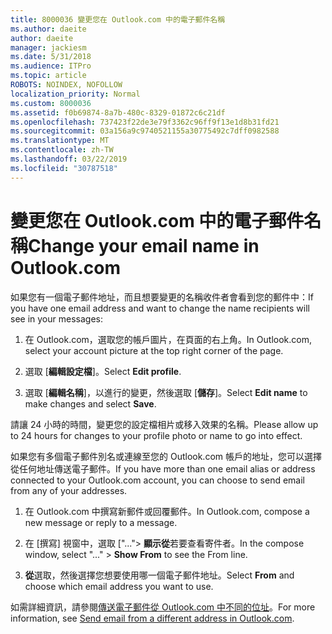 ```yaml
---
title: 8000036 變更您在 Outlook.com 中的電子郵件名稱
ms.author: daeite
author: daeite
manager: jackiesm
ms.date: 5/31/2018
ms.audience: ITPro
ms.topic: article
ROBOTS: NOINDEX, NOFOLLOW
localization_priority: Normal
ms.custom: 8000036
ms.assetid: f0b69874-8a7b-480c-8329-01872c6c21df
ms.openlocfilehash: 737423f22de3e79f3362c96ff9f13e1d8b31fd21
ms.sourcegitcommit: 03a156a9c9740521155a30775492c7dff0982588
ms.translationtype: MT
ms.contentlocale: zh-TW
ms.lasthandoff: 03/22/2019
ms.locfileid: "30787518"
---
```

# <a name="change-your-email-name-in-outlookcom"></a><span data-ttu-id="0796c-102">變更您在 Outlook.com 中的電子郵件名稱</span><span class="sxs-lookup"><span data-stu-id="0796c-102">Change your email name in Outlook.com</span></span>

<span data-ttu-id="0796c-103">如果您有一個電子郵件地址，而且想要變更的名稱收件者會看到您的郵件中：</span><span class="sxs-lookup"><span data-stu-id="0796c-103">If you have one email address and want to change the name recipients will see in your messages:</span></span>
  
1. <span data-ttu-id="0796c-104">在 Outlook.com，選取您的帳戶圖片，在頁面的右上角。</span><span class="sxs-lookup"><span data-stu-id="0796c-104">In Outlook.com, select your account picture at the top right corner of the page.</span></span>
    
2. <span data-ttu-id="0796c-105">選取 [**編輯設定檔**]。</span><span class="sxs-lookup"><span data-stu-id="0796c-105">Select **Edit profile**.</span></span> 
    
3. <span data-ttu-id="0796c-106">選取 [**編輯名稱**]，以進行的變更，然後選取 [**儲存**]。</span><span class="sxs-lookup"><span data-stu-id="0796c-106">Select **Edit name** to make changes and select **Save**.</span></span> 
    
<span data-ttu-id="0796c-107">請讓 24 小時的時間，變更您的設定檔相片或移入效果的名稱。</span><span class="sxs-lookup"><span data-stu-id="0796c-107">Please allow up to 24 hours for changes to your profile photo or name to go into effect.</span></span>
  
<span data-ttu-id="0796c-108">如果您有多個電子郵件別名或連線至您的 Outlook.com 帳戶的地址，您可以選擇從任何地址傳送電子郵件。</span><span class="sxs-lookup"><span data-stu-id="0796c-108">If you have more than one email alias or address connected to your Outlook.com account, you can choose to send email from any of your addresses.</span></span>
  
1. <span data-ttu-id="0796c-109">在 Outlook.com 中撰寫新郵件或回覆郵件。</span><span class="sxs-lookup"><span data-stu-id="0796c-109">In Outlook.com, compose a new message or reply to a message.</span></span>
    
2. <span data-ttu-id="0796c-110">在 [撰寫] 視窗中，選取 ["..."\> **顯示從**若要查看寄件者。</span><span class="sxs-lookup"><span data-stu-id="0796c-110">In the compose window, select "..." \> **Show From** to see the From line.</span></span> 
    
3. <span data-ttu-id="0796c-111">**從**選取，然後選擇您想要使用哪一個電子郵件地址。</span><span class="sxs-lookup"><span data-stu-id="0796c-111">Select **From** and choose which email address you want to use.</span></span> 
    
<span data-ttu-id="0796c-112">如需詳細資訊，請參閱[傳送電子郵件從 Outlook.com 中不同的位址](https://go.microsoft.com/fwlink/p/?linkid=2001701&amp;clcid=0x409)。</span><span class="sxs-lookup"><span data-stu-id="0796c-112">For more information, see [Send email from a different address in Outlook.com](https://go.microsoft.com/fwlink/p/?linkid=2001701&amp;clcid=0x409).</span></span>
  

